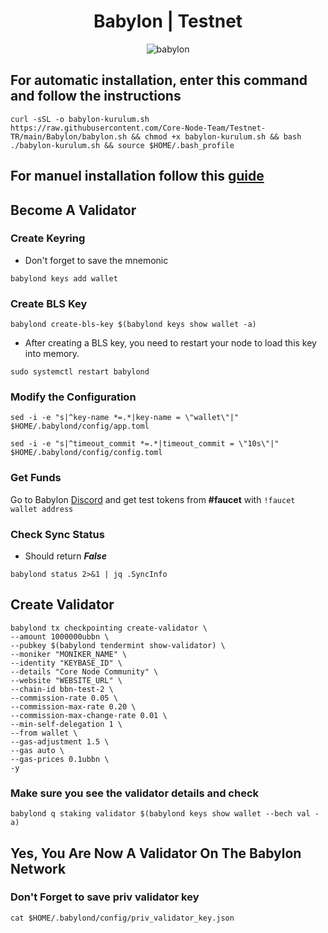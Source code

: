 <h1 align="center"> Babylon | Testnet </h1>

<div align="center"
     

![babylon](https://github.com/Core-Node-Team/Gitbook/assets/108215275/fe72b6b0-bd7b-4c56-b94c-57c7c7e21eac)

 </div>

 
## For automatic installation, enter this command and follow the instructions
```
curl -sSL -o babylon-kurulum.sh https://raw.githubusercontent.com/Core-Node-Team/Testnet-TR/main/Babylon/babylon.sh && chmod +x babylon-kurulum.sh && bash ./babylon-kurulum.sh && source $HOME/.bash_profile
```
## For manuel installation follow this [guide](manuel-install.md)

## Become A Validator

### Create Keyring
* Don't forget to save the mnemonic
```
babylond keys add wallet
```
### Create BLS Key
```
babylond create-bls-key $(babylond keys show wallet -a)
```
* After creating a BLS key, you need to restart your node to load this key into memory.
```
sudo systemctl restart babylond
```

### Modify the Configuration
```
sed -i -e "s|^key-name *=.*|key-name = \"wallet\"|" $HOME/.babylond/config/app.toml

sed -i -e "s|^timeout_commit *=.*|timeout_commit = \"10s\"|" $HOME/.babylond/config/config.toml
```
### Get Funds
Go to Babylon [Discord](https://discord.gg/babylonglobal) and get test tokens from **#faucet** with `!faucet wallet address`


### Check Sync Status
* Should return ***False***
```
babylond status 2>&1 | jq .SyncInfo
```
## Create Validator
```
babylond tx checkpointing create-validator \
--amount 1000000ubbn \
--pubkey $(babylond tendermint show-validator) \
--moniker "MONIKER_NAME" \
--identity "KEYBASE_ID" \
--details "Core Node Community" \
--website "WEBSITE_URL" \
--chain-id bbn-test-2 \
--commission-rate 0.05 \
--commission-max-rate 0.20 \
--commission-max-change-rate 0.01 \
--min-self-delegation 1 \
--from wallet \
--gas-adjustment 1.5 \
--gas auto \
--gas-prices 0.1ubbn \
-y
```

### Make sure you see the validator details and check
```
babylond q staking validator $(babylond keys show wallet --bech val -a)
```

## Yes, You Are Now A Validator On The Babylon Network

### Don't Forget to save priv validator key
```
cat $HOME/.babylond/config/priv_validator_key.json
```






